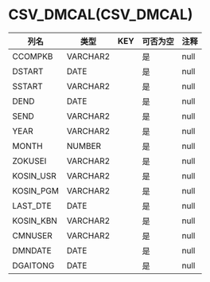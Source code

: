 # CSV_DMCAL(CSV_DMCAL)
| 列名   | 类型   | KEY  | 可否为空 | 注释   |
| ---- | ---- | ---- | ---- | ---- |
|CCOMPKB|VARCHAR2||是|null|
|DSTART|DATE||是|null|
|SSTART|VARCHAR2||是|null|
|DEND|DATE||是|null|
|SEND|VARCHAR2||是|null|
|YEAR|VARCHAR2||是|null|
|MONTH|NUMBER||是|null|
|ZOKUSEI|VARCHAR2||是|null|
|KOSIN_USR|VARCHAR2||是|null|
|KOSIN_PGM|VARCHAR2||是|null|
|LAST_DTE|DATE||是|null|
|KOSIN_KBN|VARCHAR2||是|null|
|CMNUSER|VARCHAR2||是|null|
|DMNDATE|DATE||是|null|
|DGAITONG|DATE||是|null|
